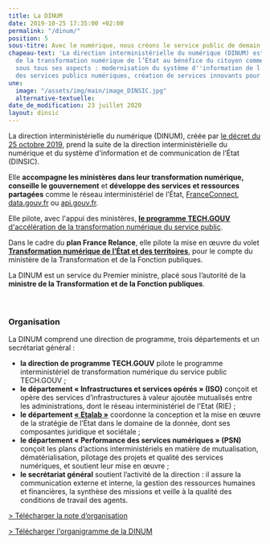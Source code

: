 ```yaml
---
title: La DINUM
date: 2019-10-25 17:35:00 +02:00
permalink: "/dinum/"
position: 5
sous-titre: Avec le numérique, nous créons le service public de demain
chapeau-text: 'La direction interministérielle du numérique (DINUM) est en charge
  de la transformation numérique de l’État au bénéfice du citoyen comme de l''agent,
  sous tous ses aspects : modernisation du système d''information de l''État, qualité
  des services publics numériques, création de services innovants pour les citoyens…'
une:
  image: "/assets/img/main/image_DINSIC.jpg"
  alternative-textuelle: 
date_de_modification: 23 juillet 2020
layout: dinsic
---
```


La direction interministérielle du numérique (DINUM), créée par [le décret du 25 octobre 2019](https://www.legifrance.gouv.fr/affichTexte.do?cidTexte=JORFTEXT000039281619), prend la suite de la direction interministérielle du numérique et du système d'information et de communication de l’État (DINSIC).

Elle **accompagne les ministères dans leur transformation numérique, conseille le gouvernement** et **développe des services et ressources partagées** comme le réseau interministériel de l’État, [FranceConnect](https://franceconnect.gouv.fr), [data.gouv.fr](https://www.data.gouv.fr) ou [api.gouv.fr](https://api.gouv.fr).

Elle pilote, avec l'appui des ministères, [**le programme TECH.GOUV** d'accélération de la transformation numérique du service public](/publications/tech-gouv-strategie-et-feuille-de-route-2019-2021/).

Dans le cadre du **plan France Relance**, elle pilote la mise en œuvre du volet [**Transformation numérique de l’État et des territoires**](https://france-relance.transformation.gouv.fr/), pour le compte du ministère de la Transformation et de la Fonction publiques. 

La DINUM est un service du Premier ministre, placé sous l’autorité de la **ministre de la Transformation et de la Fonction publiques**.
<br>
<br>
<br>

### **Organisation**

La DINUM comprend une direction de programme, trois départements et un secrétariat général :
* **la direction de programme TECH.GOUV** pilote le programme interministériel de transformation numérique du service public TECH.GOUV ;
* **le département « Infrastructures et services opérés » (ISO)** conçoit et opère des services d’infrastructures à valeur ajoutée mutualisés entre les administrations, dont le réseau interministériel de l'Etat (RIE) ;
* **le département [« Etalab »](https://www.etalab.gouv.fr/)** coordonne la conception et la mise en œuvre de la stratégie de l’État dans le domaine de la donnée, dont ses composantes juridique et sociétale ; 
* **le département « Performance des services numériques » (PSN)** conçoit les plans d’actions interministériels en matière de mutualisation, dématérialisation, pilotage des projets et qualité des services numériques, et soutient leur mise en œuvre ;
* **le secrétariat général** soutient l’activité de la direction : il assure la communication externe et interne, la gestion des ressources humaines et financières, la synthèse des missions et veille à la qualité des conditions de travail des agents. 

[> Télécharger la note d’organisation](/uploads/note_organisation_DINUM_20200301.pdf)

[> Télécharger l'organigramme de la DINUM](/uploads/organigramme_DINUM.pdf)
